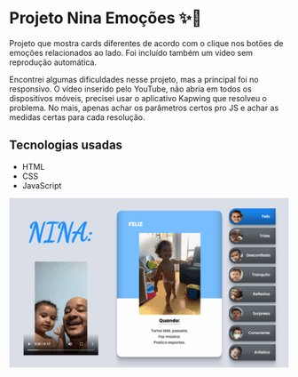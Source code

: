 # Projeto Nina Emoções ✨💙

Projeto que mostra cards diferentes de acordo com o clique nos botões de emoções relacionados ao lado. Foi incluído também um vídeo sem reprodução automática.

Encontrei algumas dificuldades nesse projeto, mas a principal foi no responsivo. O vídeo inserido pelo YouTube, não abria em todos os dispositivos móveis, precisei usar o aplicativo Kapwing que resolveu o problema. No mais, apenas achar os parâmetros certos pro JS e achar as medidas certas para cada resolução.

## Tecnologias usadas

- HTML
- CSS
- JavaScript

[<img src="./ninaemocoes.gif" alt="Gif da tela inicial do projeto">](https://github.com/Roni-88)